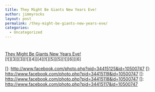 ```yaml
---
title: They Might Be Giants New Years Eve!
author: jimmyrocks
layout: post
permalink: /they-might-be-giants-new-years-eve/
categories:
  - Uncategorized
---
```

# 

[They Might Be Giants New Years Eve!][1]  
[![][3]][3][![][4]][4][![][5]][5][![][6]][6]

 [1]: http://www.facebook.com/album.php?aid=2139298&l=37ec8&id=10500747
 []: http://www.facebook.com/photo.php?pid=34415125&id=10500747
 []: http://www.facebook.com/photo.php?pid=34415119&id=10500747
 []: http://www.facebook.com/photo.php?pid=34415118&id=10500747
 []: http://www.facebook.com/photo.php?pid=34415117&id=10500747